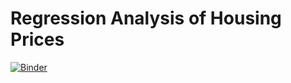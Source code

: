 # Regression Analysis of Housing Prices

[![Binder](https://mybinder.org/badge_logo.svg)](https://mybinder.org/v2/gh/grantnikseresht/regression-analysis-housing-prices/master)
